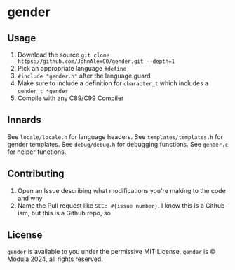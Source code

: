 # gender 

## Usage
1. Download the source `git clone https://github.com/JohnAlexCO/gender.git --depth=1`
2. Pick an appropriate language `#define`
3. `#include "gender.h"` after the language guard
4. Make sure to include a definition for `character_t` which includes a `gender_t *gender`
5. Compile with any C89/C99 Compiler

## Innards
See `locale/locale.h` for language headers.
See `templates/templates.h` for gender templates.
See `debug/debug.h` for debugging functions.
See `gender.c` for helper functions.

## Contributing
1. Open an Issue describing what modifications you're making to the code and why
2. Name the Pull request like `SEE: #{issue number}`. I know this is a Github-ism, but this is a Github repo, so

## License
`gender` is available to you under the permissive MIT License.
`gender` is &copy; Modula 2024, all rights reserved.
